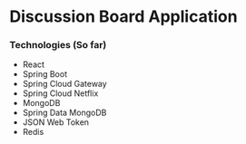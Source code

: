 # Discussion Board Application

### Technologies (So far)
- React
- Spring Boot
- Spring Cloud Gateway
- Spring Cloud Netflix
- MongoDB
- Spring Data MongoDB
- JSON Web Token
- Redis